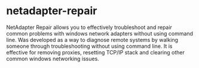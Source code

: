 # netadapter-repair
NetAdapter Repair allows you to effectively troubleshoot and repair common problems with windows network adapters without using command line. Was developed as a way to diagnose remote systems by walking someone through troubleshooting without using command line. It is effective for removing proxies, resetting TCP/IP stack and clearing other common windows networking issues.
